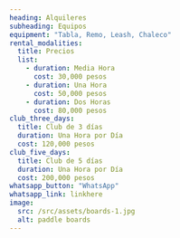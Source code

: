 ```yaml
---
heading: Alquileres
subheading: Equipos
equipment: "Tabla, Remo, Leash, Chaleco"
rental_modalities:
  title: Precios
  list:
    - duration: Media Hora
      cost: 30,000 pesos
    - duration: Una Hora
      cost: 50,000 pesos
    - duration: Dos Horas
      cost: 80,000 pesos
club_three_days:
  title: Club de 3 días
  duration: Una Hora por Día
  cost: 120,000 pesos
club_five_days:
  title: Club de 5 días
  duration: Una Hora por Día
  cost: 200,000 pesos
whatsapp_button: "WhatsApp"
whatsapp_link: linkhere
image: 
  src: /src/assets/boards-1.jpg
  alt: paddle boards
---
```

